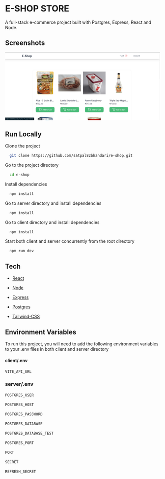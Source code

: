 
# E-SHOP STORE

A full-stack e-commerce project built with Postgres, Express, React and Node.


## Screenshots

![Homepage Screen Shot](client/public/homepage-ss.png)

## Run Locally

Clone the project

```bash
  git clone https://github.com/satpal82bhandari/e-shop.git
```

Go to the project directory

```bash
  cd e-shop
```

Install dependencies

```bash
  npm install
```

Go to server directory and install dependencies

```bash
  npm install
```

Go to client directory and install dependencies

```bash
  npm install
```



Start both client and server concurrently from the root directory

```bash
  npm run dev
```


## Tech

- [React](https://reactjs.org/)
- [Node](https://nodejs.org/en/)
- [Express](http://expressjs.com/)
- [Postgres](https://www.postgresql.org/)

- [Tailwind-CSS](https://tailwindcss.com/)

## Environment Variables

To run this project, you will need to add the following environment variables to your .env files in both client and server directory

#### client/.env

`VITE_API_URL`

### server/.env

`POSTGRES_USER`

`POSTGRES_HOST`

`POSTGRES_PASSWORD`

`POSTGRES_DATABASE`

`POSTGRES_DATABASE_TEST`

`POSTGRES_PORT`

`PORT`

`SECRET`

`REFRESH_SECRET`



